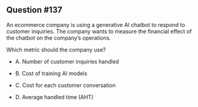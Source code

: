 ## Question #137

 An ecommerce company is using a generative AI chatbot to respond to customer inquiries. The company wants to measure the financial effect of the chatbot on the company’s operations.

Which metric should the company use?

- A. Number of customer inquiries handled

- B. Cost of training AI models

- C. Cost for each customer conversation

- D. Average handled time (AHT)
